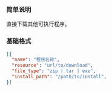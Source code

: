 ### 简单说明

直接下载其他可执行程序。

### 基础格式

``` JSON
[{
  "name": "程序名称",
  "resource": "url/to/download",
  "file_type": "zip | tar | exe",
  "install_path": "/path/to/install",
}]
```
